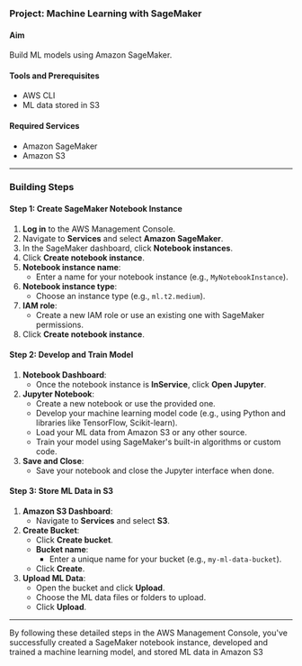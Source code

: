 ### Project: Machine Learning with SageMaker

#### Aim
Build ML models using Amazon SageMaker.

#### Tools and Prerequisites
- AWS CLI
- ML data stored in S3

#### Required Services
- Amazon SageMaker
- Amazon S3

---

### Building Steps

#### Step 1: Create SageMaker Notebook Instance
1. **Log in** to the AWS Management Console.
2. Navigate to **Services** and select **Amazon SageMaker**.
3. In the SageMaker dashboard, click **Notebook instances**.
4. Click **Create notebook instance**.
5. **Notebook instance name**:
   - Enter a name for your notebook instance (e.g., `MyNotebookInstance`).
6. **Notebook instance type**:
   - Choose an instance type (e.g., `ml.t2.medium`).
7. **IAM role**:
   - Create a new IAM role or use an existing one with SageMaker permissions.
8. Click **Create notebook instance**.

#### Step 2: Develop and Train Model
1. **Notebook Dashboard**:
   - Once the notebook instance is **InService**, click **Open Jupyter**.
2. **Jupyter Notebook**:
   - Create a new notebook or use the provided one.
   - Develop your machine learning model code (e.g., using Python and libraries like TensorFlow, Scikit-learn).
   - Load your ML data from Amazon S3 or any other source.
   - Train your model using SageMaker's built-in algorithms or custom code.
3. **Save and Close**:
   - Save your notebook and close the Jupyter interface when done.

#### Step 3: Store ML Data in S3
1. **Amazon S3 Dashboard**:
   - Navigate to **Services** and select **S3**.
2. **Create Bucket**:
   - Click **Create bucket**.
   - **Bucket name**:
     - Enter a unique name for your bucket (e.g., `my-ml-data-bucket`).
   - Click **Create**.
3. **Upload ML Data**:
   - Open the bucket and click **Upload**.
   - Choose the ML data files or folders to upload.
   - Click **Upload**.

---

By following these detailed steps in the AWS Management Console, you've successfully created a SageMaker notebook instance, developed and trained a machine learning model, and stored ML data in Amazon S3
